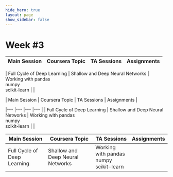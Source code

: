 ```yaml
---
hide_hero: true
layout: page
show_sidebar: false
---
```


# Week #3
| Main Session 	| Coursera Topic	| TA Sessions 	| Assignments 	|
|---	|---	|---	|---	|

| Full Cycle of Deep Learning	| Shallow and Deep Neural Networks 	| Working with pandas<br>numpy<br>scikit-learn 	|  	|

| Main Session 	| Coursera Topic	| TA Sessions 	| Assignments 	|

|---	|---	|---	|---	|
| Full Cycle of Deep Learning	| Shallow and Deep Neural Networks 	| Working with pandas<br>numpy<br>scikit-learn 	|  	|

| Main Session 	| Coursera Topic	| TA Sessions 	| Assignments 	|
|----|----|----|----|
| Full Cycle of Deep Learning	| Shallow and Deep Neural Networks 	| Working with pandas<br>numpy<br>scikit-learn 	|  	|

